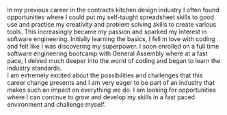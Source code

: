 In my previous career in the contracts kitchen design industry I often found opportunities where I could put my self-taught spreadsheet skills to good use and practice my creativity and problem solving skills to create various tools. This increasingly became my passion and sparked my interest in software engineering. 
Initially learning the basics, I fell in love with coding and felt like I was discovering my superpower. I soon enrolled on a full time software engineering bootcamp with General Assembly where at a fast pace, I delved much deeper into the world of coding and began to learn the industry standards.   
I am extremely excited about the possibilities and challenges that this career change presents and I am very eager to be part of an industry that makes such an impact on everything we do. I am looking for opportunities where I can continue to grow and develop my skills in a fast paced environment and challenge myself. 
